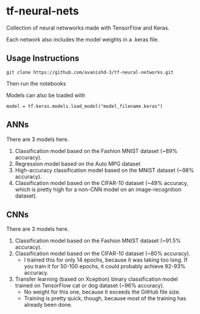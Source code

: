 # tf-neural-nets
Collection of neural netwworks made with TensorFlow and Keras.

Each network also includes the model weights in a .keras file.


## Usage Instructions

```
git clone https://github.com/avanishd-3/tf-neural-networks.git
```

Then run the notebooks

Models can also be loaded with

```
model = tf.keras.models.load_model("model_filename.keras")
```

## ANNs

There are 3 models here.

1. Classification model based on the Fashion MNIST dataset (~89% accuracy).
2. Regression model based on the Auto MPG dataset
3. High-accuracy classification model based on the MNIST dataset (~98% accuracy).
4. Classification model based on the CIFAR-10 dataset (~49% accuracy, which is pretty high for a non-CNN model on an image-recognition dataset).

## CNNs

There are 3 models here.

1. Classification model based on the Fashion MNIST dataset (~91.5% accuracy).
2. Classification model based on the CIFAR-10 dataset (~80% accuracy).
    - I trained this for only 14 epochs, because it was taking too long. If you train it for 50-100 epochs, it could probably achieve 92-93% accuracy. 
2. Transfer learning (based on Xception) binary classification model trained on TensorFlow cat or dog dataset (~96% accuracy).
    - No weight for this one, because it exceeds the GitHub file size.
    - Training is pretty quick, though, because most of the training has already been done.
